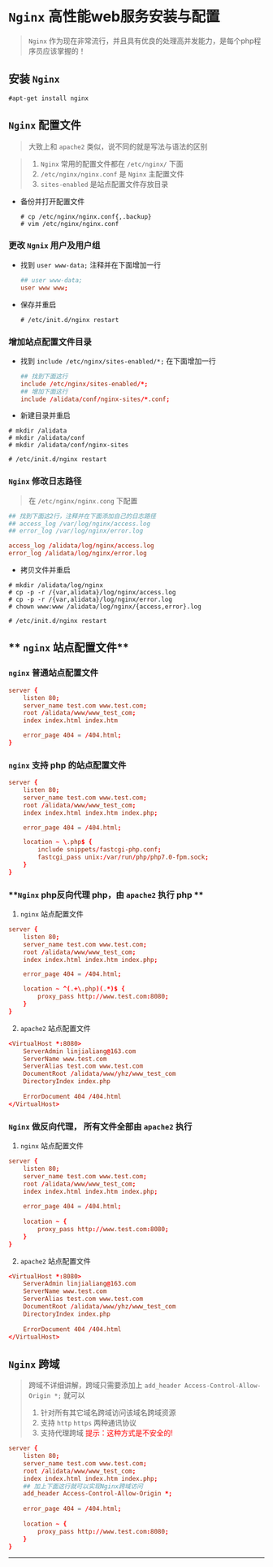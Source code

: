 # **`Nginx` 高性能web服务安装与配置**

> `Nginx` 作为现在非常流行，并且具有优良的处理高并发能力，是每个php程序员应该掌握的！

## **安装 `Nginx`**

```shell
#apt-get install nginx
```

## **`Nginx` 配置文件**

> 大致上和 `apache2` 类似，说不同的就是写法与语法的区别

> 1. `Nginx` 常用的配置文件都在 `/etc/nginx/` 下面
> 2. `/etc/nginx/nginx.conf` 是 `Nginx` 主配置文件
> 3. `sites-enabled` 是站点配置文件存放目录

- 备份并打开配置文件

  ```shell
  # cp /etc/nginx/nginx.conf{,.backup}
  # vim /etc/nginx/nginx.conf
  ```

### **更改 `Ngnix` 用户及用户组**

- 找到 `user www-data;` 注释并在下面增加一行

  ```conf
  ## user www-data;
  user www www;
  ```

- 保存并重启

  ```shell
  # /etc/init.d/nginx restart
  ```

### **增加站点配置文件目录**

- 找到 `include /etc/nginx/sites-enabled/*;` 在下面增加一行

  ```conf
  ## 找到下面这行
  include /etc/nginx/sites-enabled/*;
  ## 增加下面这行
  include /alidata/conf/nginx-sites/*.conf;
  ```

- 新建目录并重启

```shell
# mkdir /alidata
# mkdir /alidata/conf
# mkdir /alidata/conf/nginx-sites

# /etc/init.d/nginx restart
```

### **`Nginx` 修改日志路径**

> 在 `/etc/nginx/nginx.cong` 下配置

```conf
## 找到下面这2行，注释并在下面添加自己的日志路径
## access_log /var/log/nginx/access.log
## error_log /var/log/nginx/error.log

access_log /alidata/log/nginx/access.log
error_log /alidata/log/nginx/error.log
```

- 拷贝文件并重启

```shell
# mkdir /alidata/log/nginx
# cp -p -r /{var,alidata}/log/nginx/access.log
# cp -p -r /{var,alidata}/log/nginx/error.log
# chown www:www /alidata/log/nginx/{access,error}.log

# /etc/init.d/nginx restart
```

## ** `nginx` 站点配置文件**

### **`nginx` 普通站点配置文件**

```conf
server {
    listen 80;
    server_name test.com www.test.com;
    root /alidata/www/www_test_com;
    index index.html index.htm

    error_page 404 = /404.html;
}
```

### **`nginx` 支持 php 的站点配置文件**

```conf
server {
    listen 80;
    server_name test.com www.test.com;
    root /alidata/www/www_test_com;
    index index.html index.htm index.php;

    error_page 404 = /404.html;

    location ~ \.php$ {
        include snippets/fastcgi-php.conf;
        fastcgi_pass unix:/var/run/php/php7.0-fpm.sock;
    }
}
```

### **`Nginx` php反向代理 php，由 `apache2` 执行 php **

1. `nginx` 站点配置文件

```conf
server {
    listen 80;
    server_name test.com www.test.com;
    root /alidata/www/www_test_com;
    index index.html index.htm index.php;

    error_page 404 = /404.html;

    location ~ ^(.+\.php)(.*)$ {
        proxy_pass http://www.test.com:8080;
    }
}
```

2. `apache2` 站点配置文件

```conf
<VirtualHost *:8080>
    ServerAdmin linjialiang@163.com
    ServerName www.test.com
    ServerAlias test.com www.test.com
    DocumentRoot /alidata/www/yhz/www_test_com
    DirectoryIndex index.php
    
    ErrorDocument 404 /404.html
</VirtualHost>
```

### **`Nginx` 做反向代理， 所有文件全部由 `apache2` 执行**

1. `nginx` 站点配置文件

```conf
server {
    listen 80;
    server_name test.com www.test.com;
    root /alidata/www/www_test_com;
    index index.html index.htm index.php;
    
    error_page 404 = /404.html;
    
    location ~ {                                                                                     
        proxy_pass http://www.test.com:8080;
    }
}
```

2. `apache2` 站点配置文件

```conf
<VirtualHost *:8080>
    ServerAdmin linjialiang@163.com
    ServerName www.test.com
    ServerAlias test.com www.test.com
    DocumentRoot /alidata/www/yhz/www_test_com
    DirectoryIndex index.php
    
    ErrorDocument 404 /404.html
</VirtualHost>
```

## **`Nginx` 跨域**
> 跨域不详细讲解，跨域只需要添加上 `add_header Access-Control-Allow-Origin *;` 就可以
> 1. 针对所有其它域名跨域访问该域名跨域资源
> 2. 支持 `http` `https` 两种通讯协议
> 3. 支持代理跨域
> <font color="red">提示：这种方式是不安全的!</font>

```conf
server {
    listen 80;
    server_name test.com www.test.com;
    root /alidata/www/www_test_com;
    index index.html index.htm index.php;
    ## 加上下面这行就可以实现Nginx跨域访问
    add_header Access-Control-Allow-Origin *;
    
    error_page 404 = /404.html;
    
    location ~ {                                                                                     
        proxy_pass http://www.test.com:8080;
    }
}
```
---
